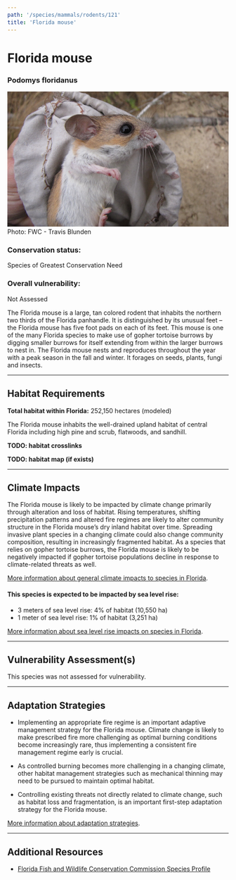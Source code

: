 ```yaml
---
path: '/species/mammals/rodents/121'
title: 'Florida mouse'
---
```


# Florida mouse

### Podomys floridanus

<div id="TopSection">

<div class="header-photo"><img src="121.jpg" alt="Photo for Florida mouse"/>
<figcaption>Photo: FWC - Travis Blunden</figcaption></div>

<div>

### Conservation status:

Species of Greatest Conservation Need

### Overall vulnerability:

Not Assessed

</div>
</div>

The Florida mouse is a large, tan colored rodent that inhabits the northern two thirds of the Florida panhandle.  It is distinguished by its unusual feet – the Florida mouse has five foot pads on each of its feet.  This mouse is one of the many Florida species to make use of gopher tortoise burrows by digging smaller burrows for itself extending from within the larger burrows to nest in.  The Florida mouse nests and reproduces throughout the year with a peak season in the fall and winter.  It forages on seeds, plants, fungi and insects.

<hr />

## Habitat Requirements

**Total habitat within Florida:** 252,150 hectares (modeled)

The Florida mouse inhabits the well-drained upland habitat of central Florida including high pine and scrub, flatwoods, and sandhill.

**TODO: habitat crosslinks**

**TODO: habitat map (if exists)**

<hr />

## Climate Impacts

The Florida mouse is likely to be impacted by climate change primarily through alteration and loss of habitat.  Rising temperatures, shifting precipitation patterns and altered fire regimes are likely to alter community structure in the Florida mouse’s dry inland habitat over time.  Spreading invasive plant species in a changing climate could also change community composition, resulting in increasingly fragmented habitat.  As a species that relies on gopher tortoise burrows, the Florida mouse is likely to be negatively impacted if gopher tortoise populations decline in response to climate-related threats as well.

[More information about general climate impacts to species in Florida](/impacts/species).


#### This species is expected to be impacted by sea level rise:

- 3 meters of sea level rise: 4% of habitat (10,550 ha)
- 1 meter of sea level rise: 1% of habitat (3,251 ha)

[More information about sea level rise impacts on species in Florida](/impacts/species/slr).
    

<hr />

## Vulnerability Assessment(s)

This species was not assessed for vulnerability.

<hr />

## Adaptation Strategies

- Implementing an appropriate fire regime is an important adaptive management strategy for the Florida mouse.  Climate change is likely to make prescribed fire more challenging as optimal burning conditions become increasingly rare, thus implementing a consistent fire management regime early is crucial.

- As controlled burning becomes more challenging in a changing climate, other habitat management strategies such as mechanical thinning may need to be pursued to maintain optimal habitat.

- Controlling existing threats not directly related to climate change, such as habitat loss and fragmentation, is an important first-step adaptation strategy for the Florida mouse.

[More information about adaptation strategies](/strategies).

<hr />


## Additional Resources

- [Florida Fish and Wildlife Conservation Commission Species Profile](https://myfwc.com/wildlifehabitats/profiles/mammals/land/florida-mouse/)
